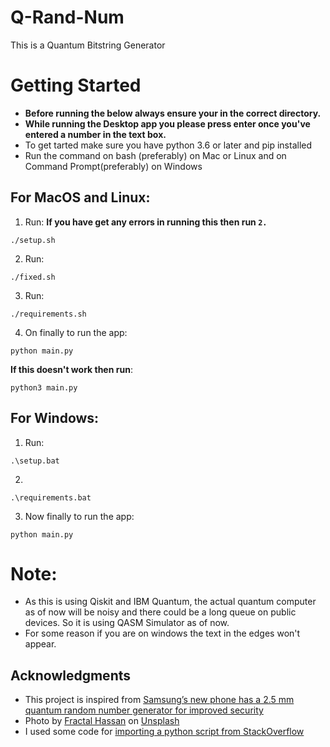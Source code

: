 # Q-Rand-Num
This is a Quantum Bitstring Generator

# Getting Started
- **Before running the below always ensure your in the correct directory.**
- **While running the Desktop app you please press enter once you've entered a number in the text box.**
- To get tarted make sure you have python 3.6 or later and pip installed
- Run the command on bash (preferably) on Mac or Linux and on Command Prompt(preferably) on Windows
## For MacOS and Linux:
1) Run:
**If you have get any errors in running this then run `2.`**
```
./setup.sh
```
2) Run:
```
./fixed.sh
```
3) Run:
```
./requirements.sh
```
4) On finally to run the app:
```
python main.py
```
**If this doesn't work then run**:
```
python3 main.py
```
## For Windows:
1) Run:
```
.\setup.bat
```
2)
```
.\requirements.bat
```
3) Now finally to run the app:
```
python main.py
```
# Note:
- As this is using Qiskit and IBM Quantum, the actual quantum computer as of now will be noisy and there could be a long queue on public devices. So it is using QASM Simulator as of now.
- For some reason if you are on windows the text in the edges won't appear. 

## Acknowledgments
- This project is inspired from [Samsung’s new phone has a 2.5 mm quantum random number generator for improved security](https://thenextweb.com/news/samsungs-new-phone-has-a-2-5-mm-quantum-random-number-generator-for-improved-security)
- Photo by [Fractal Hassan](https://unsplash.com/photos/XoNj0ulsn1Y) on [Unsplash](https://unsplash.com/)
- I used some code for [importing a python script from StackOverflow](https://stackoverflow.com/questions/2349991/how-to-import-other-python-files)
